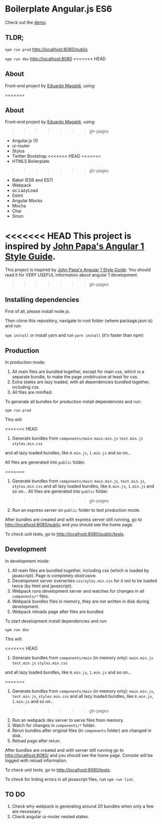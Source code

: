 # Boilerplate Angular.js ES6

Check out the [demo](https://eduardomagaldi.github.io/boilerplate-angularjs-es6/public/).

## TLDR;

```npm run prod``` [http://localhost:8080/public](http://localhost:8080/public)

```npm run dev``` [http://localhost:8080](http://localhost:8080)
<<<<<<< HEAD

## About

Front-end project by [Eduardo Magaldi](https://github.com/eduardomagaldi), using:

=======

## About

Front-end project by [Eduardo Magaldi](https://github.com/eduardomagaldi), using:

>>>>>>> gh-pages
- Angular.js (1)
- ui-router
- Stylus
- Twitter Bootstrap
<<<<<<< HEAD
=======
- HTML5 Boilerplate
>>>>>>> gh-pages
- Babel (ES6 and ES7)
- Webpack
- oc.LazyLoad
- Eslint
- Angular Mocks
- Mocha
- Chai
- Sinon

<<<<<<< HEAD
This project is inspired by [John Papa's Angular 1 Style Guide](https://github.com/johnpapa/angular-styleguide/blob/master/a1/README.md).
=======
This project is inspired by [John Papa's Angular 1 Style Guide](https://github.com/johnpapa/angular-styleguide/blob/master/a1/README.md). You should read it for VERY USEFUL information about angular 1 development.
>>>>>>> gh-pages

## Installing dependencies

First of all, please install node.js.

Then clone this repository, navigate to root folder (where package.json is) and run:

```npm install``` or install yarn and run ```yarn install``` (it's faster than npm)

## Production

In production mode:

1. All main files are bundled together, except for main css, which is a separate bundle, to make the page unobtrusive at least for css.
2. Extra states are lazy loaded, with all dependencies bundled together, including css.
3. All files are minified.

To generate all bundles for production install dependencies and run:

```npm run prod```

This will:

<<<<<<< HEAD
1. Generate bundles from ```components/main```:
```main.min.js```
```test.min.js```
```styles.min.css```

and all lazy loaded bundles, like ```0.min.js```, ```1.min.js``` and so on...

All files are generated into ```public``` folder.

=======
1. Generate bundles from ```components/main```: ```main.min.js```, ```test.min.js```, ```styles.min.css``` and all lazy loaded bundles, like ```0.min.js```, ```1.min.js``` and so on... All files are generated into ```public``` folder.
>>>>>>> gh-pages
2. Run an express server on ```public``` folder to test production mode.

After bundles are created and with express server still running, go to [http://localhost:8080/public](http://localhost:8080/public) and you should see the home page.

To check unit tests, go to [http://localhost:8080/public/tests](http://localhost:8080/public/tests).

## Development

In development mode:

1. All main files are bundled together, including css (which is loaded by javascript). Page is completely obstrusive.
2. Development server overwrites ```css/syles.min.css``` for it not to be loaded twice (by html and javascript).
3. Webpack runs development server and watches for changes in all ```components/*``` files.
4. Webpack bundles files in memory, they are not written in disk during development.
5. Webpack reloads page after files are bundled.

To start development install dependencies and run:

```npm run dev```

This will:

<<<<<<< HEAD
1. Generate bundles from ```components/main``` (in memory only):
```main.min.js```
```test.min.js```
```styles.min.css```

and all lazy loaded bundles, like ```0.min.js```, ```1.min.js``` and so on...

=======
1. Generate bundles from ```components/main``` (in memory only): ```main.min.js```, ```test.min.js```, ```styles.min.css``` and all lazy loaded bundles, like ```0.min.js```, ```1.min.js``` and so on...
>>>>>>> gh-pages
2. Run an webpack dev server to serve files from memory.
3. Watch for changes in ```components/*``` folder.
4. Rerun bundles after original files (in ```components``` folder) are changed in disk.
5. Reload page after rerun.

After bundles are created and with server still running go to [http://localhost:8080/](http://localhost:8080/) and you should see the home page. Console will be logged with reload information.

To check unit tests, go to [http://localhost:8080/tests](http://localhost:8080/tests).

To check for linting errors in all javascript files, run ```npm run lint```.

## TO DO

1. Check why webpack is generating around 20 bundles when only a few are necessary.
2. Check angular ui-router nested states.